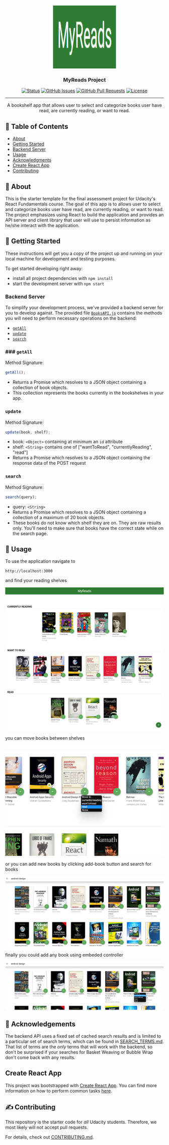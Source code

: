 <p align="center">
  <a href="" rel="noopener">
 <img width=200px height=200px src="https://github.com/aboudeif/myreads-react/blob/main/screenshots/Screenshot%202022-12-21%20185814.png" alt="Project logo"></a>
</p>

<h3 align="center">MyReads Project</h3>

<div align="center">

[![Status](https://img.shields.io/badge/status-active-success.svg)]()
[![GitHub Issues](https://img.shields.io/github/issues/kylelobo/The-Documentation-Compendium.svg)](https://github.com/kylelobo/The-Documentation-Compendium/issues)
[![GitHub Pull Requests](https://img.shields.io/github/issues-pr/kylelobo/The-Documentation-Compendium.svg)](https://github.com/kylelobo/The-Documentation-Compendium/pulls)
[![License](https://img.shields.io/badge/license-MIT-blue.svg)](/LICENSE)

</div>

---

<p align="center"> A bookshelf app that allows user to select and categorize books user have read, are currently reading, or want to read.
    <br> 
</p>

## 📝 Table of Contents

- [About](#about)
- [Getting Started](#getting_started)
- [Backend Server](#backend_server)
- [Usage](#usage)
- [Acknowledgments](#acknowledgement)
- [Create React App](#createreactapp)
- [Contributing](#contributing)

## 🧐 About <a name = "about"></a>

This is the starter template for the final assessment project for Udacity's React Fundamentals course. The goal of this app is to allows user to select and categorize books user have read, are currently reading, or want to read. The project emphasizes using React to build the application and provides an API server and client library that user will use to persist information as he/she interact with the application.

## 🏁 Getting Started <a name = "getting_started"></a>

These instructions will get you a copy of the project up and running on your local machine for development and testing purposes.

To get started developing right away:

- install all project dependencies with `npm install`
- start the development server with `npm start`

### Backend Server <a name = "backend_server"></a>

To simplify your development process, we've provided a backend server for you to develop against. The provided file [`BooksAPI.js`](starter/src/BooksAPI.js) contains the methods you will need to perform necessary operations on the backend:

- [`getAll`](#getall)
- [`update`](#update)
- [`search`](#search)

### ### `getAll`

Method Signature:

```js
getAll();
```

- Returns a Promise which resolves to a JSON object containing a collection of book objects.
- This collection represents the books currently in the bookshelves in your app.

### `update`

Method Signature:

```js
update(book, shelf);
```

- book: `<Object>` containing at minimum an `id` attribute
- shelf: `<String>` contains one of ["wantToRead", "currentlyReading", "read"]
- Returns a Promise which resolves to a JSON object containing the response data of the POST request

### `search`

Method Signature:

```js
search(query);
```

- query: `<String>`
- Returns a Promise which resolves to a JSON object containing a collection of a maximum of 20 book objects.
- These books do not know which shelf they are on. They are raw results only. You'll need to make sure that books have the correct state while on the search page.


## 🎈 Usage <a name="usage"></a>

To use the application navigate to 
```
http://localhost:3000
```
and find your reading shelves

[![home](screenshots/screencapture-localhost-3000-2022-12-21-18_23_26.png)]()

you can move books between shelves

[![move](screenshots/Screenshot-2022-12-21-182426.png)]()

or you can add new books by clicking add-book button and search for books

[![search](screenshots/Screenshot-2022-12-21-182509.png)]()

finally you could add any book using embeded controller

[![add](screenshots/Screenshot-2022-12-21-182545.png)]()


## 🎉 Acknowledgements <a name = "acknowledgement"></a>

The backend API uses a fixed set of cached search results and is limited to a particular set of search terms, which can be found in [SEARCH_TERMS.md](SEARCH_TERMS.md). That list of terms are the _only_ terms that will work with the backend, so don't be surprised if your searches for Basket Weaving or Bubble Wrap don't come back with any results.

## Create React App <a name = "createreactapp"></a>

This project was bootstrapped with [Create React App](https://github.com/facebook/create-react-app). You can find more information on how to perform common tasks [here](https://github.com/facebook/create-react-app/blob/main/packages/cra-template/template/README.md).

## ✍️ Contributing <a name = "contributing"></a>

This repository is the starter code for _all_ Udacity students. Therefore, we most likely will not accept pull requests.

For details, check out [CONTRIBUTING.md](CONTRIBUTING.md).
